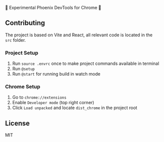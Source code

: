 🚧 Experimental Phoenix DevTools for Chrome 🚧

## Contributing

The project is based on Vite and React, all relevant code is located in the `src` folder.

### Project Setup

1. Run `source .envrc` once to make project commands available in terminal
2. Run `@setup`
3. Run `@start` for running build in watch mode

### Chrome Setup

1. Go to `chrome://extensions`
2. Enable `Developer mode` (top right corner)
3. Click `Load unpacked` and locate `dist_chrome` in the project root

## License

MIT
